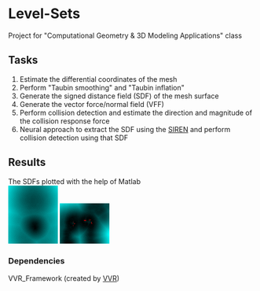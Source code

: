 # Level-Sets
Project for "Computational Geometry &amp; 3D Modeling Applications" class

## Tasks
1. Estimate the differential coordinates of the mesh
2. Perform "Taubin smoothing" and "Taubin inflation"
3. Generate the signed distance field (SDF) of the mesh surface
4. Generate the vector force/normal field (VFF)
5. Perform collision detection and estimate the direction and magnitude of the collision response force
6. Neural approach to extract the SDF using the [SIREN](https://github.com/vsitzmann/siren) and perform collision detection using that SDF

## Results 
The SDFs plotted with the help of Matlab <br />
![armadilo_SDF](Code/SDF_plot/Demos/armadillo.gif)
![unicorn_SDF](Code/SDF_plot/Demos/unicorn.gif)

### Dependencies
VVR_Framework (created by [VVR](https://www.vvr.ece.upatras.gr/))
